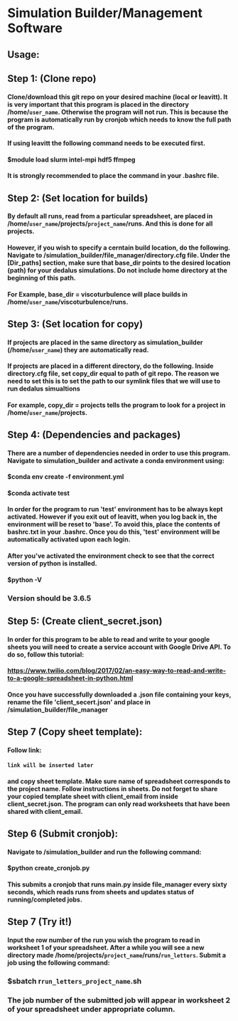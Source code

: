 # Simulation Builder/Management Software

## Usage:

## Step 1: (Clone repo)
#### Clone/download this git repo on your desired machine (local or leavitt). It is very important that this program is placed in the directory /home/`user_name`. Otherwise the program will not run. This is because the program is automatically run by cronjob which needs to know the full path of the program.

#### If using leavitt the following command needs to be executed first.

#### $module load slurm intel-mpi hdf5 ffmpeg

#### It is strongly recommended to place the command in your .bashrc file.

## Step 2: (Set location for builds)

#### By default all runs, read from a particular spreadsheet, are placed in /home/`user_name`/projects/`project_name`/runs. And this is done for all projects. 

#### However, if you wish to specify a cerntain build location, do the following. Navigate to /simulation_builder/file_manager/directory.cfg file.  Under the [Dir_paths] section, make sure that base_dir points to the desired location (path) for your dedalus simulations.  Do not include home directory at the beginning of this path.  

#### For Example, base_dir = viscoturbulence will place builds in /home/`user_name`/viscoturbulence/runs. 

## Step 3: (Set location for copy)

#### If projects are placed in the same directory as simulation_builder (/home/`user_name`) they are automatically read.

#### If projects are placed in a different directory, do the following. Inside directory.cfg file, set copy_dir equal to path of git repo.  The reason we need to set this is to set the path to our symlink files that we will use to run dedalus simualtions  

#### For example, copy_dir = projects tells the program to look for a project in /home/`user_name`/projects.

## Step 4: (Dependencies and packages)
#### There are a number of dependencies needed in order to use this program.  Navigate to simulation_builder and activate a conda environment using:

#### $conda env create -f environment.yml
#### $conda activate test

#### In order for the program to run 'test' environment has to be always kept activated. However if you exit out of leavitt, when you log back in, the environment will be reset to 'base'. To avoid this, place the contents of bashrc.txt in your .bashrc. Once you do this, 'test' environment will be automatically activated upon each login.

#### After you've activated the environment check to see that the correct version of python is installed.  

#### $python -V

### Version should be 3.6.5

## Step 5: (Create client_secret.json)

#### In order for this program to be able to read and write to your google sheets you will need to create a service account with Google Drive API. To do so, follow this tutorial:  

#### https://www.twilio.com/blog/2017/02/an-easy-way-to-read-and-write-to-a-google-spreadsheet-in-python.html

#### Once you have successfully downloaded a .json file containing your keys, rename the file 'client_secert.json' and place in /simulation_builder/file_manager

## Step 7 (Copy sheet template):

#### Follow link:

#### `link will be inserted later` 

#### and copy sheet template. Make sure name of spreadsheet corresponds to the project name. Follow instructions in sheets. Do not forget to share your copied template sheet with client_email from inside client_secret.json. The program can only read worksheets that have been shared with client_email.

## Step 6 (Submit cronjob):

#### Navigate to /simulation_builder and run the following command:

#### $python create_cronjob.py

#### This submits a cronjob that runs main.py inside file_manager every sixty seconds, which reads runs from sheets and updates status of running/completed jobs.

## Step 7 (Try it!)

#### Input the row number of the run you wish the program to read in worksheet 1 of your spreadsheet. After a while you will see a new directory made /home/projects/`project_name`/runs/`run_letters`. Submit a job using the following command:

### $sbatch r`run_letters_project_name`.sh

### The job number of the submitted job will appear in worksheet 2 of your spreadsheet under appropriate column.
